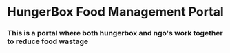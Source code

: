 # HungerBox Food Management Portal

### This is a portal where both hungerbox and ngo's work together to reduce food wastage